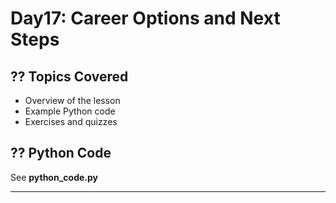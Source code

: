# Day17: Career Options and Next Steps

## ?? Topics Covered
- Overview of the lesson
- Example Python code
- Exercises and quizzes

## ?? Python Code
See **python_code.py**

---
